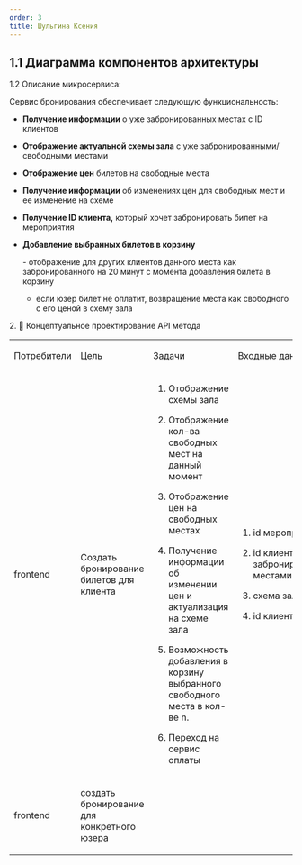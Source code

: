 ```yaml
---
order: 3
title: Шульгина Ксения
---
```


## 1\.1 Диаграмма компонентов архитектуры

<drawio path="./arkhitekturnoe-kata.svg" width="211px" height="101px"/>



1\.2 Описание микросервиса:

Сервис бронирования обеспечивает следующую функциональность:

-  **Получение информации** о уже забронированных местах с ID клиентов

-  **Отображение актуальной схемы зала** с уже забронированными/свободными местами

-  **Отображение цен** билетов на свободные места 

-  **Получение информации** об изменениях цен для свободных мест и ее изменение на схеме

-  **Получение ID клиента,** который хочет забронировать билет на мероприятия

-  **Добавление выбранных билетов в корзину**

   \-  отображение для других клиентов данного места как забронированного на 20 минут с момента добавления билета в корзину

   -  если юзер билет не оплатит,  возвращение места как свободного с его ценой в схему зала

2\. 🧩 Концептуальное проектирование API метода

<table header="row">
<colgroup><col width="134"/><col width="156"/><col width="156"/><col width="192"/><col width="239"/></colgroup>
<tr>
<td>

Потребители

</td>
<td>

Цель

</td>
<td>

Задачи

</td>
<td>

Входные данные

</td>
<td>

Выходные данные

</td>
</tr>
<tr>
<td>

frontend

</td>
<td>

Создать бронирование билетов для клиента 

</td>
<td>

1. Отображение схемы зала

2. Отображение кол-ва свободных мест на данный момент 

3. Отображение цен на свободных местах

4. Получение информации об изменении цен и актуализация на схеме зала

5. Возможность добавления в корзину выбранного свободного места в кол-ве n.

6. Переход на сервис оплаты

</td>
<td>

1. id мероприятия

2. id клиентов с их забронированными местами

3. схема зала

4. id клиента





</td>
<td>

1. схема зала

2. схема свободных и забронированных мест и их ID

3. цены свободных мест

4. корзина для бронирования

</td>
</tr>
<tr>
<td>

frontend

</td>
<td>

создать бронирование для конкретного юзера

</td>
<td>



</td>
<td>



</td>
<td>



</td>
</tr>
</table>
